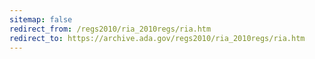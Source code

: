 ```yaml
---
sitemap: false 
redirect_from: /regs2010/ria_2010regs/ria.htm 
redirect_to: https://archive.ada.gov/regs2010/ria_2010regs/ria.htm 
---
```

